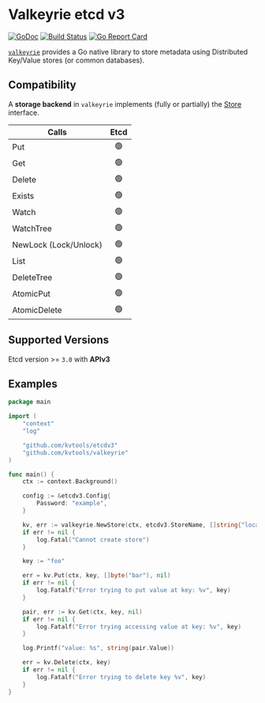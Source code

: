 # Valkeyrie etcd v3

[![GoDoc](https://godoc.org/github.com/kvtools/etcdv3?status.png)](https://godoc.org/github.com/kvtools/etcdv3)
[![Build Status](https://github.com/kvtools/etcdv3/actions/workflows/build.yml/badge.svg)](https://github.com/kvtools/etcdv3/actions/workflows/build.yml)
[![Go Report Card](https://goreportcard.com/badge/github.com/kvtools/etcdv3)](https://goreportcard.com/report/github.com/kvtools/etcdv3)

[`valkeyrie`](https://github.com/kvtools/valkeyrie) provides a Go native library to store metadata using Distributed Key/Value stores (or common databases).

## Compatibility

A **storage backend** in `valkeyrie` implements (fully or partially) the [Store](https://github.com/kvtools/valkeyrie/blob/master/store/store.go#L69) interface.

| Calls                 | Etcd |
|-----------------------|:----:|
| Put                   | 🟢️  |
| Get                   | 🟢️  |
| Delete                | 🟢️  |
| Exists                | 🟢️  |
| Watch                 | 🟢️  |
| WatchTree             | 🟢️  |
| NewLock (Lock/Unlock) | 🟢️  |
| List                  | 🟢️  |
| DeleteTree            | 🟢️  |
| AtomicPut             | 🟢️  |
| AtomicDelete          | 🟢️  |

## Supported Versions

Etcd version >= `3.0` with **APIv3**

## Examples

```go
package main

import (
	"context"
	"log"

	"github.com/kvtools/etcdv3"
	"github.com/kvtools/valkeyrie"
)

func main() {
	ctx := context.Background()

	config := &etcdv3.Config{
        Password: "example",
	}

	kv, err := valkeyrie.NewStore(ctx, etcdv3.StoreName, []string{"localhost:8500"}, config)
	if err != nil {
		log.Fatal("Cannot create store")
	}

	key := "foo"

	err = kv.Put(ctx, key, []byte("bar"), nil)
	if err != nil {
		log.Fatalf("Error trying to put value at key: %v", key)
	}

	pair, err := kv.Get(ctx, key, nil)
	if err != nil {
		log.Fatalf("Error trying accessing value at key: %v", key)
	}

	log.Printf("value: %s", string(pair.Value))

	err = kv.Delete(ctx, key)
	if err != nil {
		log.Fatalf("Error trying to delete key %v", key)
	}
}
```
